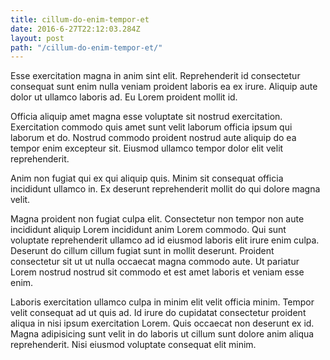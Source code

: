 ```yaml
---
title: cillum-do-enim-tempor-et
date: 2016-6-27T22:12:03.284Z
layout: post
path: "/cillum-do-enim-tempor-et/"
---
```


Esse exercitation magna in anim sint elit. Reprehenderit id consectetur consequat sunt enim nulla veniam proident laboris ea ex irure. Aliquip aute dolor ut ullamco laboris ad. Eu Lorem proident mollit id.

Officia aliquip amet magna esse voluptate sit nostrud exercitation. Exercitation commodo quis amet sunt velit laborum officia ipsum qui laborum et do. Nostrud commodo proident nostrud aute aliquip do ea tempor enim excepteur sit. Eiusmod ullamco tempor dolor elit velit reprehenderit.

Anim non fugiat qui ex qui aliquip quis. Minim sit consequat officia incididunt ullamco in. Ex deserunt reprehenderit mollit do qui dolore magna velit.

Magna proident non fugiat culpa elit. Consectetur non tempor non aute incididunt aliquip Lorem incididunt anim Lorem commodo. Qui sunt voluptate reprehenderit ullamco ad id eiusmod laboris elit irure enim culpa. Deserunt do cillum cillum fugiat sunt in mollit deserunt. Proident consectetur sit ut ut nulla occaecat magna commodo aute. Ut pariatur Lorem nostrud nostrud sit commodo et est amet laboris et veniam esse enim.

Laboris exercitation ullamco culpa in minim elit velit officia minim. Tempor velit consequat ad ut quis ad. Id irure do cupidatat consectetur proident aliqua in nisi ipsum exercitation Lorem. Quis occaecat non deserunt ex id. Magna adipisicing sunt velit in do laboris ut cillum sunt dolore anim aliqua reprehenderit. Nisi eiusmod voluptate consequat elit minim.